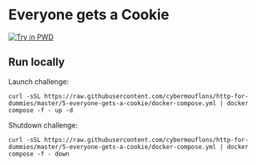 # Everyone gets a Cookie

[![Try in PWD](https://raw.githubusercontent.com/play-with-docker/stacks/master/assets/images/button.png)](https://labs.play-with-docker.com/?stack=https://raw.githubusercontent.com/cybermouflons/http-for-dummies/master/5-everyone-gets-a-cookie/docker-compose.yml)



## Run locally

Launch challenge:
```
curl -sSL https://raw.githubusercontent.com/cybermouflons/http-for-dummies/master/5-everyone-gets-a-cookie/docker-compose.yml | docker compose -f - up -d
```

Shutdown challenge:
```
curl -sSL https://raw.githubusercontent.com/cybermouflons/http-for-dummies/master/5-everyone-gets-a-cookie/docker-compose.yml | docker compose -f - down
```